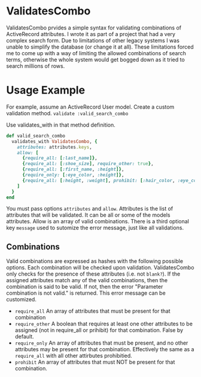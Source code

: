 # ValidatesCombo

ValidatesCombo prvides a simple syntax for validating combinations of ActiveRecord attributes. I wrote it as part of a project that had a very complex search form. Due to limitations of other legacy systems I was unable to simplify the database (or change it at all). These limitations forced me to come up with a way of limiting the allowed combinations of search terms, otherwise the whole system would get bogged down as it tried to search millions of rows.

# Usage Example

For example, assume an ActiveRecord User model. Create a custom validation method.
`validate :valid_search_combo`

Use validates_with in that method definition.
```ruby
def valid_search_combo
  validates_with ValidatesCombo, {
    attributes: attributes.keys,
    allow: [
      {require_all: [:last_name]},
      {require_all: [:shoe_size], require_other: true},
      {require_all: [:first_name, :height]},
      {require_only: [:eye_color, :height]},
      {require_all: [:height, :weight], prohibit: [:hair_color, :eye_color]}
    ]
  }
end
```
You must pass options `attributes` and `allow`. Attributes is the list of attributes that will be validated. It can be all or some of the models attributes. Allow is an array of valid combinations. There is a third optional key `message` used to sutomize the error message, just like all validations.

## Combinations
Valid combinations are expressed as hashes with the following possible options. Each combination will be checked upon validation. ValidatesCombo only checks for the presence of these attributes (i.e. not `blank?`). If the assigned attributes match any of the valid combinations, then the combination is said to be valid. If not, then the error "Parameter combination is not valid." is returned. This error message can be customized.

 * `require_all` An array of attributes that must be present for that combination
 * `require_other` A boolean that requires at least one other attributes to be assigned (not in require_all or prihibit) for that combination. False by default.
 * `require_only` An array of attributes that must be present, and no other attributes may be present for that combination. Effectively the same as a `require_all` with all other attirbutes prohibitied.
 * `prohibit` An array of attributes that must NOT be present for that combination. 
